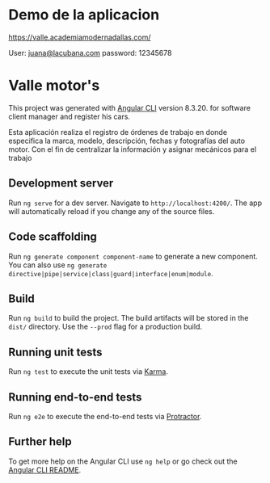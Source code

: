 # Demo de la aplicacion
https://valle.academiamodernadallas.com/

User: juana@lacubana.com
password: 12345678

# Valle motor's

This project was generated with [Angular CLI](https://github.com/angular/angular-cli) version 8.3.20.
for software client manager and register his cars.

Esta aplicación realiza el registro de órdenes de trabajo en donde especifica la marca, modelo, descripción, fechas y fotografías del auto motor. Con el fin de centralizar la información y asignar mecánicos para el trabajo

## Development server

Run `ng serve` for a dev server. Navigate to `http://localhost:4200/`. The app will automatically reload if you change any of the source files.

## Code scaffolding

Run `ng generate component component-name` to generate a new component. You can also use `ng generate directive|pipe|service|class|guard|interface|enum|module`.

## Build

Run `ng build` to build the project. The build artifacts will be stored in the `dist/` directory. Use the `--prod` flag for a production build.

## Running unit tests

Run `ng test` to execute the unit tests via [Karma](https://karma-runner.github.io).

## Running end-to-end tests

Run `ng e2e` to execute the end-to-end tests via [Protractor](http://www.protractortest.org/).

## Further help

To get more help on the Angular CLI use `ng help` or go check out the [Angular CLI README](https://github.com/angular/angular-cli/blob/master/README.md).
